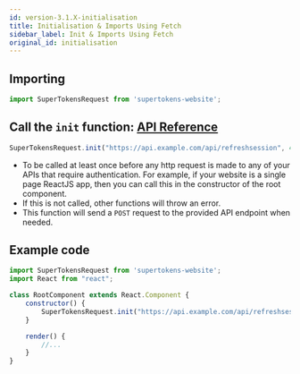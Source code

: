 ```yaml
---
id: version-3.1.X-initialisation
title: Initialisation & Imports Using Fetch
sidebar_label: Init & Imports Using Fetch
original_id: initialisation
---
```


## Importing
```js
import SuperTokensRequest from 'supertokens-website';
```

## Call the ```init``` function: [API Reference](api-reference#supertokensfetchinitrefreshtokenurl-sessionexpiredstatuscode-viainterceptor)
```js
SuperTokensRequest.init("https://api.example.com/api/refreshsession", 440, true);
```
- To be called at least once before any http request is made to any of your APIs that require authentication. For example, if your website is a single page ReactJS app, then you can call this in the constructor of the root component.
- If this is not called, other functions will throw an error.
- This function will send a ```POST``` request to the provided API endpoint when needed.

<div class="divider"></div>

## Example code
```js
import SuperTokensRequest from 'supertokens-website';
import React from "react";

class RootComponent extends React.Component {
    constructor() {
        SuperTokensRequest.init("https://api.example.com/api/refreshsession", 440, true);
    }

    render() {
        //...
    }
}

```
